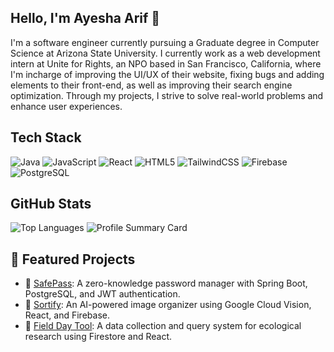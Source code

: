 ## Hello, I'm Ayesha Arif 👋

I'm a software engineer currently pursuing a Graduate degree in Computer Science at Arizona State University. I currently work as a web development intern at Unite for Rights, an NPO based in San Francisco, California, where I'm incharge of improving the UI/UX of their website, fixing bugs and adding elements to their front-end, as well as improving their search engine optimization. Through my projects, I strive to solve real-world problems and enhance user experiences.

## Tech Stack

![Java](https://img.shields.io/badge/java-%23ED8B00.svg?style=for-the-badge&logo=openjdk&logoColor=white) ![JavaScript](https://img.shields.io/badge/javascript-%23F7DF1E.svg?style=for-the-badge&logo=javascript&logoColor=black) ![React](https://img.shields.io/badge/react-%2320232a.svg?style=for-the-badge&logo=react&logoColor=%2361DAFB) ![HTML5](https://img.shields.io/badge/html5-%23E34F26.svg?style=for-the-badge&logo=html5&logoColor=white) ![TailwindCSS](https://img.shields.io/badge/tailwindcss-%2338B2AC.svg?style=for-the-badge&logo=tailwind-css&logoColor=white) ![Firebase](https://img.shields.io/badge/firebase-%23039BE5.svg?style=for-the-badge&logo=firebase) ![PostgreSQL](https://img.shields.io/badge/postgresql-%23316192.svg?style=for-the-badge&logo=postgresql&logoColor=white) 


## GitHub Stats

![Top Languages](https://github-readme-stats.vercel.app/api/top-langs/?username=ayeshaArif6&layout=compact&theme=github_dark) ![Profile Summary Card](https://github-profile-summary-cards.vercel.app/api/cards/profile-details?username=ayeshaArif6&theme=github_dark)

## 🚀 Featured Projects

- 🧠 [SafePass](https://github.com/ayeshaArif6/safepass): A zero-knowledge password manager with Spring Boot, PostgreSQL, and JWT authentication.
- 📸 [Sortify](https://github.com/ayeshaArif6/sortify): An AI-powered image organizer using Google Cloud Vision, React, and Firebase.
- 🌿 [Field Day Tool](https://github.com/ayeshaArif6/fieldday): A data collection and query system for ecological research using Firestore and React.

<!--
**ayeshaArif6/ayeshaArif6** is a ✨ _special_ ✨ repository because its `README.md` (this file) appears on your GitHub profile.


Here are some ideas to get you started:

- 🔭 I’m currently working on ...
- 🌱 I’m currently learning ...
- 👯 I’m looking to collaborate on ...
- 🤔 I’m looking for help with ...
- 💬 Ask me about ...
- 📫 How to reach me: ...
- 😄 Pronouns: ...
- ⚡ Fun fact: ...
-->
